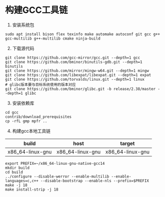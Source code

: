 # 构建GCC工具链

1. 安装系统包
```shell
sudo apt install bison flex texinfo make automake autoconf git gcc g++ gcc-multilib g++-multilib cmake ninja-build
```
2. 下载源代码
```shell
git clone https://github.com/gcc-mirror/gcc.git --depth=1 gcc
git clone https://github.com/bminor/binutils-gdb.git --depth=1 binutils
git clone https://github.com/mirror/mingw-w64.git --depth=1 mingw
git clone https://github.com/libexpat/libexpat.git --depth=1 expat
git clone https://github.com/torvalds/linux.git --depth=1 linux
# glibc版本要与目标系统使用的版本对应
git clone https://github.com/bminor/glibc.git -b release/2.38/master --depth=1 glibc
```
3. 安装依赖库
```shell
cd gcc
contrib/download_prerequisites
cp -rfL gmp mpfr ..
```
4. 构建gcc本地工具链

| build            | host             | target           |
| ---------------- | ---------------- | ---------------- |
| x86_64-linux-gnu | x86_64-linux-gnu | x86_64-linux-gnu |
```shell
export PREFIX=~/x86_64-linux-gnu-native-gcc14
mkdir build
cd build
../configure --disable-werror --enable-multilib --enable-languages=c,c++ --disable-bootstrap --enable-nls --prefix=$PREFIX
make -j 18
make install-strip -j 18
```